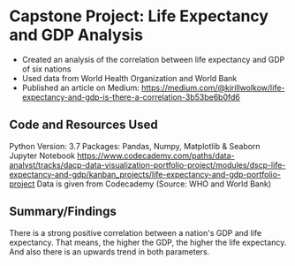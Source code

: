 # Capstone Project: Life Expectancy and GDP Analysis

- Created an analysis of the correlation between life expectancy and GDP of six nations
- Used data from World Health Organization and World Bank
- Published an article on Medium: https://medium.com/@kirillwolkow/life-expectancy-and-gdp-is-there-a-correlation-3b53be6b0fd6

## Code and Resources Used
Python Version: 3.7
  Packages: Pandas, Numpy, Matplotlib & Seaborn
Jupyter Notebook
https://www.codecademy.com/paths/data-analyst/tracks/dacp-data-visualization-portfolio-project/modules/dscp-life-expectancy-and-gdp/kanban_projects/life-expectancy-and-gdp-portfolio-project
Data is given from Codecademy (Source: WHO and World Bank)

## Summary/Findings
There is a strong positive correlation between a nation's GDP and life expectancy. That means, the higher the GDP, the higher the life expectancy. And also there is an upwards trend in both parameters.
